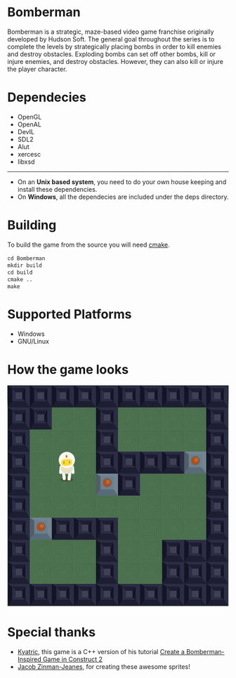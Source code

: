 Bomberman
=========
Bomberman is a strategic, maze-based video game franchise originally developed by Hudson Soft. The general goal throughout the series is to complete the levels by strategically placing bombs in order to kill enemies and destroy obstacles. Exploding bombs can set off other bombs, kill or injure enemies, and destroy obstacles. However, they can also kill or injure the player character.

Dependecies
===========

* OpenGL
* OpenAL
* DevIL
* SDL2
* Alut
* xercesc
* libxsd

---
* On an **Unix based system**, you need to do your own house keeping and install these dependencies.
* On **Windows**, all the dependecies are included under the deps directory.

Building
===========
To build the game from the source you will need [cmake](http://www.cmake.org/). 

    cd Bomberman
    mkdir build
    cd build
    cmake ..
    make


Supported Platforms
===================

* Windows
* GNU/Linux

How the game looks
==================

![ScreenShot1](resources/screenshots/screenshot_001.png)


Special thanks
==============

* [Kyatric](http://tutsplus.com/authors/kyatric), this game is a C++ version of his tutorial [Create a Bomberman-Inspired Game in Construct 2](http://gamedevelopment.tutsplus.com/series/create-a-bomberman-inspired-game-in-construct-2--gamedev-12711)
* [Jacob Zinman-Jeanes](http://jeanes.co/), for creating these awesome sprites!
